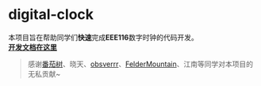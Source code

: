 # digital-clock

本项目旨在帮助同学们**快速**完成**EEE116**数字时钟的代码开发。<br/>
[**开发文档在这里**](https://digitalclock.eee.dog)


> 感谢[番茄树](https://tomatotrees.xyz)、晓天、[obsverrr](https://github.com/Obsverrr)、[FelderMountain](https://github.com/FelderMountain)、江南等同学对本项目的无私贡献~
